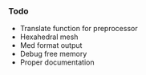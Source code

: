 ### Todo

- Translate function for preprocessor
- Hexahedral mesh
- Med format output
- Debug free memory
- Proper documentation
